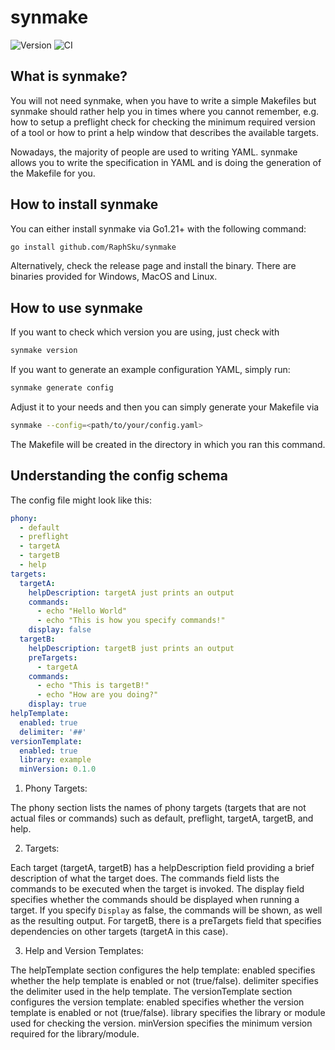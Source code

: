 # synmake
![Version](https://img.shields.io/badge/version-v0.1.0-orange)
![CI](https://github.com/RaphSku/synmake/workflows/Go%20CI/badge.svg)
## What is synmake?
You will not need synmake, when you have to write a simple Makefiles but synmake should rather help you in times where you cannot remember, e.g. how to setup a preflight check for checking the minimum required version of a tool or how to print a help window that describes the available targets. 

Nowadays, the majority of people are used to writing YAML. synmake allows you to write the specification in YAML and is doing the generation of the Makefile for you.

## How to install synmake
You can either install synmake via Go1.21+ with the following command:
```bash
go install github.com/RaphSku/synmake
```

Alternatively, check the release page and install the binary. There are binaries provided for Windows, MacOS and Linux.

## How to use synmake
If you want to check which version you are using, just check with
```bash
synmake version
```
If you want to generate an example configuration YAML, simply run:
```bash
synmake generate config
```
Adjust it to your needs and then you can simply generate your Makefile via
```bash
synmake --config=<path/to/your/config.yaml>
```
The Makefile will be created in the directory in which you ran this command.

## Understanding the config schema
The config file might look like this:
```yaml
phony:
  - default
  - preflight
  - targetA
  - targetB
  - help
targets:
  targetA:
    helpDescription: targetA just prints an output
    commands:
      - echo "Hello World"
      - echo "This is how you specify commands!"
    display: false
  targetB:
    helpDescription: targetB just prints an output
    preTargets:
      - targetA
    commands:
      - echo "This is targetB!"
      - echo "How are you doing?"
    display: true
helpTemplate:
  enabled: true
  delimiter: '##'
versionTemplate:
  enabled: true
  library: example
  minVersion: 0.1.0
```
1. Phony Targets:

The phony section lists the names of phony targets (targets that are not actual files or commands) such as default, preflight, targetA, targetB, and help.

2. Targets:

Each target (targetA, targetB) has a helpDescription field providing a brief description of what the target does.
The commands field lists the commands to be executed when the target is invoked.
The display field specifies whether the commands should be displayed when running a target. If you specify `Display` as false, the commands will be shown, as well as the resulting output.
For targetB, there is a preTargets field that specifies dependencies on other targets (targetA in this case).

3. Help and Version Templates:

The helpTemplate section configures the help template:
enabled specifies whether the help template is enabled or not (true/false).
delimiter specifies the delimiter used in the help template.
The versionTemplate section configures the version template:
enabled specifies whether the version template is enabled or not (true/false).
library specifies the library or module used for checking the version.
minVersion specifies the minimum version required for the library/module.
